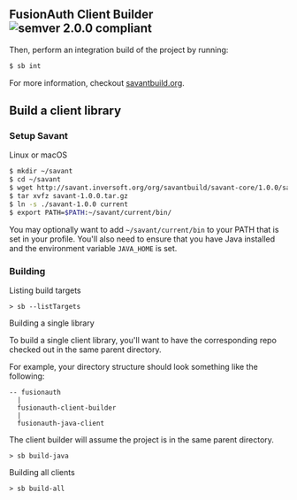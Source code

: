 ## FusionAuth Client Builder ![semver 2.0.0 compliant](http://img.shields.io/badge/semver-2.0.0-brightgreen.svg?style=flat-square)


Then, perform an integration build of the project by running:
```bash
$ sb int
```

For more information, checkout [savantbuild.org](http://savantbuild.org/).

## Build a client library

### Setup Savant

Linux or macOS

```bash
$ mkdir ~/savant
$ cd ~/savant
$ wget http://savant.inversoft.org/org/savantbuild/savant-core/1.0.0/savant-1.0.0.tar.gz
$ tar xvfz savant-1.0.0.tar.gz
$ ln -s ./savant-1.0.0 current
$ export PATH=$PATH:~/savant/current/bin/
```

You may optionally want to add `~/savant/current/bin` to your PATH that is set in your profile. You'll also need to ensure that you have Java installed and the environment variable  `JAVA_HOME` is set. 

### Building 



Listing build targets

```
> sb --listTargets
```

Building a single library

To build a single client library, you'll want to have the corresponding repo checked out in the same parent directory.

For example, your directory structure should look something like the following:

```
-- fusionauth
  | 
  fusionauth-client-builder
  |
  fusionauth-java-client
```

The client builder will assume the project is in the same parent directory.

```
> sb build-java
```

Building all clients

```
> sb build-all
```
